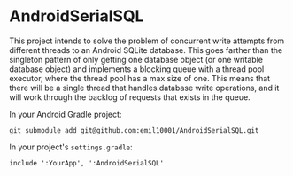# AndroidSerialSQL

This project intends to solve the problem of concurrent write attempts from different threads to an Android SQLite database. This goes farther than the singleton pattern of only getting one database object (or one writable database object) and implements a blocking queue with a thread pool executor, where the thread pool has a max size of one. This means that there will be a single thread that handles database write operations, and it will work through the backlog of requests that exists in the queue.

In your Android Gradle project:

    git submodule add git@github.com:emil10001/AndroidSerialSQL.git

In your project's `settings.gradle`:

    include ':YourApp', ':AndroidSerialSQL'

